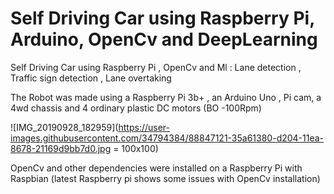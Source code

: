 # Self Driving Car using Raspberry Pi, Arduino, OpenCv and DeepLearning
Self Driving Car using Raspberry Pi , OpenCv and Ml : Lane detection , Traffic sign detection , Lane overtaking

The Robot was made using a Raspberry Pi 3b+ , an Arduino Uno , Pi cam, a 4wd chassis and 4 ordinary plastic DC motors (BO -100Rpm)

![IMG_20190928_182959](https://user-images.githubusercontent.com/34794384/88847121-35a61380-d204-11ea-8678-21169d9bb7d0.jpg = 100x100)



OpenCv and other dependencies were installed on a Raspberry Pi with Raspbian (latest Raspberry pi shows some issues with OpenCv installation)

